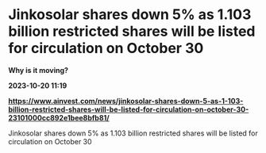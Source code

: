 # Jinkosolar shares down 5% as 1.103 billion restricted shares will be listed for circulation on October 30
**Why is it moving?**

**2023-10-20 11:19**

**https://www.ainvest.com/news/jinkosolar-shares-down-5-as-1-103-billion-restricted-shares-will-be-listed-for-circulation-on-october-30-23101000cc892e1bee8bfb81/**

Jinkosolar shares down 5% as 1.103 billion restricted shares will be listed for circulation on October 30
